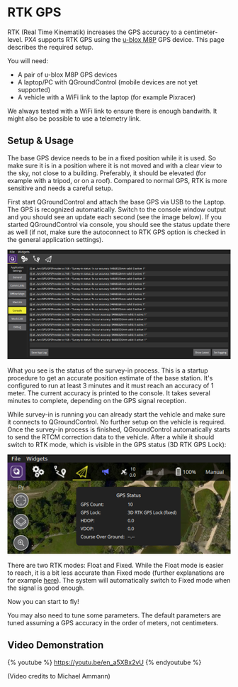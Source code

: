 # RTK GPS

RTK (Real Time Kinematik) increases the GPS accuracy to a
centimeter-level. PX4 supports RTK GPS using the 
[u-blox M8P](https://www.u-blox.com/en/product/neo-m8p) 
GPS device. This page describes the required setup.

You will need:

- A pair of u-blox M8P GPS devices
- A laptop/PC with QGroundControl (mobile devices are not yet supported)
- A vehicle with a WiFi link to the laptop (for example Pixracer)

We always tested with a WiFi link to ensure there is enough bandwith. It
might also be possible to use a telemetry link.

## Setup & Usage

The base GPS device needs to be in a fixed position while it is used. So
make sure it is in a position where it is not moved and with a clear
view to the sky, not close to a building. Preferably, it should be
elevated (for example with a tripod, or on a roof). Compared to normal
GPS, RTK is more sensitive and needs a careful setup.

First start QGroundControl and attach the base GPS via USB to the
Laptop. The GPS is recognized automatically. Switch to the console
window output and you should see an update each second (see the image
below). If you started QGroundControl via console, you should see the
status update there as well (if not, make sure the autoconnect to RTK
GPS option is checked in the general application settings).

![survey-in screenshot](../../images/qgc_rtk_survey_in.png)

What you see is the status of the survey-in process. This is a startup
procedure to get an accurate position estimate of the base station. It's
configured to run at least 3 minutes and it must reach an accuracy of 1
meter. The current accuracy is printed to the console. It takes several
minutes to complete, depending on the GPS signal reception.

While survey-in is running you can already start the vehicle and make
sure it connects to QGroundControl. No further setup on the vehicle is
required. Once the survey-in process is finished, QGroundControl
automatically starts to send the RTCM correction data to the vehicle.
After a while it should switch to RTK mode, which is visible in the GPS
status (3D RTK GPS Lock):

![RTK GPS Status](../../images/qgc_rtk_gps_status.png)

There are two RTK modes: Float and Fixed. While the Float mode is easier
to reach, it is a bit less accurate than Fixed mode (further
explanations are for example
[here](http://www.ehow.com/info_12245568_difference-between-rtk-fix-rtk-float.html)).
The system will automatically switch to Fixed mode when the signal is
good enough.

Now you can start to fly!

You may also need to tune some parameters. The default parameters are
tuned assuming a GPS accuracy in the order of meters, not centimeters.

## Video Demonstration

{% youtube %}
https://youtu.be/en_a5XBx2vU
{% endyoutube %}

(Video credits to Michael Ammann)


